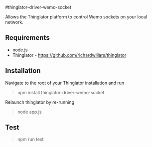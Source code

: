 #thinglator-driver-wemo-socket

Allows the Thinglator platform to control Wemo sockets on your local network.


## Requirements
- node.js
- Thinglator - https://github.com/richardwillars/thinglator

## Installation
Navigate to the root of your Thinglator installation and run
> npm install thinglator-driver-wemo-socket

Relaunch thinglator by re-running
> node app.js

## Test
> npm run test
